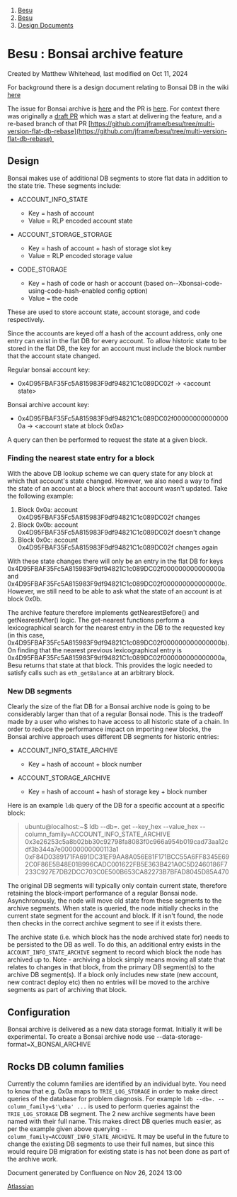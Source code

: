 1. [Besu](index.html)
2. [Besu](Besu_22151173.html)
3. [Design Documents](Design-Documents_22153916.html)

# Besu : Bonsai archive feature

Created by Matthew Whitehead, last modified on Oct 11, 2024

For background there is a design document relating to Bonsai DB in the wiki [here](Bonsai-Tries-Design-Overview_22154710.html)

The issue for Bonsai archive is [here](https://github.com/hyperledger/besu/issues/5846) and the PR is [here](https://github.com/hyperledger/besu/pull/7475). For context there was originally a [draft PR](https://github.com/hyperledger/besu/pull/5865) which was a start at delivering the feature, and a re-based branch of that PR [https://github.com/jframe/besu/tree/multi-version-flat-db-rebase](https://github.com/jframe/besu/tree/multi-version-flat-db-rebase) 

## Design

Bonsai makes use of additional DB segments to store flat data in addition to the state trie. These segments include:

- ACCOUNT\_INFO\_STATE
  
  - Key = hash of account
  - Value = RLP encoded account state
- ACCOUNT\_STORAGE\_STORAGE
  
  - Key = hash of account + hash of storage slot key
  - Value = RLP encoded storage value
- CODE\_STORAGE
  
  - Key = hash of code or hash or account (based on--Xbonsai-code-using-code-hash-enabled config option)
  - Value = the code

These are used to store account state, account storage, and code respectively.

Since the accounts are keyed off a hash of the account address, only one entry can exist in the flat DB for every account. To allow historic state to be stored in the flat DB, the key for an account must include the block number that the account state changed.

Regular bonsai account key:

- 0x4D95FBAF35Fc5A815983F9df94821C1c089DC02f -&gt; &lt;account state&gt;

Bonsai archive account key:

- 0x4D95FBAF35Fc5A815983F9df94821C1c089DC02f000000000000000a -&gt; &lt;account state at block 0x0a&gt;

A query can then be performed to request the state at a given block.

### Finding the nearest state entry for a block

With the above DB lookup scheme we can query state for any block at which that account's state changed. However, we also need a way to find the state of an account at a block where that account wasn't updated. Take the following example:

1. Block 0x0a: account 0x4D95FBAF35Fc5A815983F9df94821C1c089DC02f changes
2. Block 0x0b: account 0x4D95FBAF35Fc5A815983F9df94821C1c089DC02f doesn't change
3. Block 0x0c: account 0x4D95FBAF35Fc5A815983F9df94821C1c089DC02f changes again

With these state changes there will only be an entry in the flat DB for keys 0x4D95FBAF35Fc5A815983F9df94821C1c089DC02f000000000000000a and 0x4D95FBAF35Fc5A815983F9df94821C1c089DC02f000000000000000c. However, we still need to be able to ask what the state of an account is at block 0x0b.

The archive feature therefore implements getNearestBefore() and getNearestAfter() logic. The get-nearest functions perform a lexicographical search for the nearest entry in the DB to the requested key (in this case, 0x4D95FBAF35Fc5A815983F9df94821C1c089DC02f000000000000000b). On finding that the nearest previous lexicographical entry is 0x4D95FBAF35Fc5A815983F9df94821C1c089DC02f000000000000000a, Besu returns that state at that block. This provides the logic needed to satisfy calls such as `eth_getBalance` at an arbitrary block.

### New DB segments

Clearly the size of the flat DB for a Bonsai archive node is going to be considerably larger than that of a regular Bonsai node. This is the tradeoff made by a user who wishes to have access to all historic state of a chain. In order to reduce the performance impact on importing new blocks, the Bonsai archive approach uses different DB segments for historic entries:

- ACCOUNT\_INFO\_STATE\_ARCHIVE
  
  - Key = hash of account + block number
- ACCOUNT\_STORAGE\_ARCHIVE
  
  - Key = hash of account + hash of storage key + block number

Here is an example `ldb` query of the DB for a specific account at a specific block:

> ubuntu@localhost:~$ ldb --db=. get --key\_hex --value\_hex --column\_family=ACCOUNT\_INFO\_STATE\_ARCHIVE 0x3e26253c5a8b02bb30c92798fa8083f0c966a954b019cad73aa12cdf3b344a7e00000000000113a1  
0xF84D0389171FA691DC31EF9AA8A056E81F171BCC55A6FF8345E692C0F86E5B48E01B996CADC001622FB5E363B421A0C5D2460186F7233C927E7DB2DCC703C0E500B653CA82273B7BFAD8045D85A470

The original DB segments will typically only contain current state, therefore retaining the block-import performance of a regular Bonsai node. Asynchronously, the node will move old state from these segments to the archive segments. When state is queried, the node initially checks in the current state segment for the account and block. If it isn't found, the node then checks in the correct archive segment to see if it exists there.

The archive state (i.e. which block has the node archived state for) needs to be persisted to the DB as well. To do this, an additional entry exists in the `ACCOUNT_INFO_STATE_ARCHIVE` segment to record which block the node has archived up to. Note - archiving a block simply means moving all state that relates to changes in that block, from the primary DB segment(s) to the archive DB segment(s). If a block only includes new state (new account, new contract deploy etc) then no entries will be moved to the archive segments as part of archiving that block.

## Configuration

Bonsai archive is delivered as a new data storage format. Initially it will be experimental. To create a Bonsai archive node use --data-storage-format=X\_BONSAI\_ARCHIVE

## Rocks DB column families

Currently the column families are identified by an individual byte. You need to know that e.g. 0x0a maps to `TRIE_LOG_STORAGE` in order to make direct queries of the database for problem diagnosis. For example `ldb --db=. --column_family=$'\x0a' ...` is used to perform queries against the `TRIE_LOG_STORAGE` DB segment. The 2 new archive segments have been named with their full name. This makes direct DB queries much easier, as per the example given above querying `--column_family=ACCOUNT_INFO_STATE_ARCHIVE`. It may be useful in the future to change the existing DB segments to use their full names, but since this would require DB migration for existing state is has not been done as part of the archive work.

Document generated by Confluence on Nov 26, 2024 13:00

[Atlassian](http://www.atlassian.com/)
